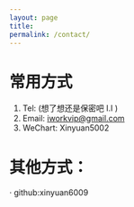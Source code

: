 ```yaml
---
layout: page
title: 
permalink: /contact/
---
```


# 常用方式
1. Tel: (想了想还是保密吧 I.I )
2. Email: iworkvip@gmail.com
3. WeChart: Xinyuan5002


# 其他方式：
· github:xinyuan6009
